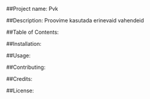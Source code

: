 ##Project name: Pvk

##Description: Proovime kasutada erinevaid vahendeid

##Table of Contents: 

##Installation: 

##Usage:

##Contributing: 

##Credits:

##License:
